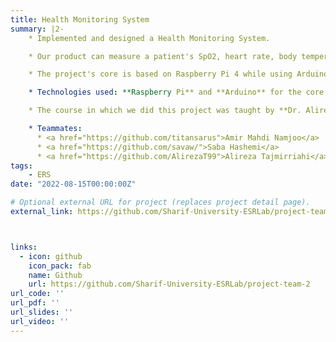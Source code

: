 ```yaml
---
title: Health Monitoring System
summary: |2-
    * Implemented and designed a Health Monitoring System.

    * Our product can measure a patient's SpO2, heart rate, body temperature, ECG, and Environmental Temperature and Humidity.

    * The project's core is based on Raspberry Pi 4 while using Arduino Uno as the ADC for some of the sensors. It features a complete monitoring system that can be viewed on smartphones, desktop monitors, and small monitors that could be connected to the Raspberry Pi. Our product can send the collected data to a central server for further analysis. It is noteworthy that our team designed the project's packaging, and its prototype was produced using a 3D printer.

    * Technologies used: **Raspberry Pi** and **Arduino** for the core hardware part, **React Native** for the front end of the application, **Django** for the server, and **Docker** as the containerization platform.

    * The course in which we did this project was taught by **Dr. Alireza Ejlali** and **Amin Fos'hati** at Sharif University of Technology.

    * Teammates:
      * <a href="https://github.com/titansarus">Amir Mahdi Namjoo</a>
      * <a href="https://github.com/savaw/">Saba Hashemi</a>
      * <a href="https://github.com/AlirezaT99">Alireza Tajmirriahi</a>
tags:
    - ERS
date: "2022-08-15T00:00:00Z"

# Optional external URL for project (replaces project detail page).
external_link: https://github.com/Sharif-University-ESRLab/project-team-2



links:
  - icon: github
    icon_pack: fab
    name: Github
    url: https://github.com/Sharif-University-ESRLab/project-team-2
url_code: ''
url_pdf: ''
url_slides: ''
url_video: ''
---
```


